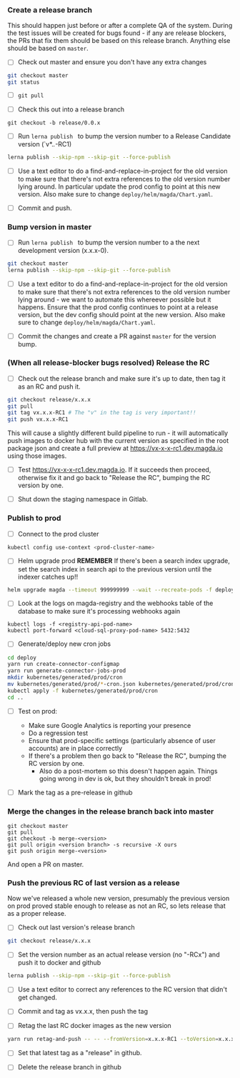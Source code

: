 ### Create a release branch

This should happen just before or after a complete QA of the system. During the test issues will be created for bugs found - if any are release blockers, the PRs that fix them should be based on this release branch. Anything else should be based on `master`.

-   [ ] Check out master and ensure you don't have any extra changes

```bash
git checkout master
git status
```

-   [ ] `git pull`

-   [ ] Check this out into a release branch

```
git checkout -b release/0.0.x
```

*   [ ] Run `lerna publish ` to bump the version number to a Release Candidate version (`v*.*.*-RC1)

```bash
lerna publish --skip-npm --skip-git --force-publish
```

*   [ ] Use a text editor to do a find-and-replace-in-project for the old version to make sure that there's not extra references to the old version number lying around. In particular update the prod config to point at this new version. Also make sure to change `deploy/helm/magda/Chart.yaml`.

*   [ ] Commit and push.

### Bump version in master
*   [ ] Run `lerna publish ` to bump the version number to a the next development version (x.x.x-0).

```bash
git checkout master
lerna publish --skip-npm --skip-git --force-publish
```

*   [ ] Use a text editor to do a find-and-replace-in-project for the old version to make sure that there's not extra references to the old version number lying around - we want to automate this whereever possible but it happens. Ensure that the prod config continues to point at a release version, but the dev config should point at the new version. Also make sure to change `deploy/helm/magda/Chart.yaml`.

*   [ ] Commit the changes and create a PR against `master` for the version bump.

### (When all release-blocker bugs resolved) Release the RC

*   [ ] Check out the release branch and make sure it's up to date, then tag it as an RC and push it.

```bash
git checkout release/x.x.x
git pull
git tag vx.x.x-RC1 # The "v" in the tag is very important!!
git push vx.x.x-RC1
```

This will cause a slightly different build pipeline to run - it will automatically push images to docker hub with the current version as specified in the root package json and create a full preview at https://vx-x-x-rc1.dev.magda.io using those images.
    
*   [ ] Test https://vx-x-x-rc1.dev.magda.io. If it succeeds then proceed, otherwise fix it and go back to "Release the RC", bumping the RC version by one.

*   [ ] Shut down the staging namespace in Gitlab.

### Publish to prod

-   [ ] Connect to the prod cluster

```bash
kubectl config use-context <prod-cluster-name>
```

*   [ ] Helm upgrade prod
**REMEMBER** If there's been a search index upgrade, set the search index in search api to the previous version until the indexer catches up!!
```bash
helm upgrade magda --timeout 999999999 --wait --recreate-pods -f deploy/helm/search-data-gov-au.yml deploy/helm/magda
```

-   [ ] Look at the logs on magda-registry and the webhooks table of the database to make sure it's processing webhooks again

```
kubectl logs -f <registry-api-pod-name>
kubectl port-forward <cloud-sql-proxy-pod-name> 5432:5432
```

-   [ ] Generate/deploy new cron jobs

```bash
cd deploy
yarn run create-connector-configmap
yarn run generate-connector-jobs-prod
mkdir kubernetes/generated/prod/cron
mv kubernetes/generated/prod/*-cron.json kubernetes/generated/prod/cron
kubectl apply -f kubernetes/generated/prod/cron
cd ..
```

*   [ ] Test on prod:
    * Make sure Google Analytics is reporting your presence
    * Do a regression test
    * Ensure that prod-specific settings (particularly absence of user accounts) are in place correctly
    * If there's a problem then go back to "Release the RC", bumping the RC version by one.
        * Also do a post-mortem so this doesn't happen again. Things going wrong in dev is ok, but they shouldn't break in prod!

*   [ ] Mark the tag as a pre-release in github

### Merge the changes in the release branch back into master
```
git checkout master
git pull
git checkout -b merge-<version>
git pull origin <version branch> -s recursive -X ours
git push origin merge-<version>
```

And open a PR on master.

### Push the previous RC of last version as a release
Now we've released a whole new version, presumably the previous version on prod proved stable enough to release as not an RC, so lets release that as a proper release.

*   [ ] Check out last version's release branch

```bash
git checkout release/x.x.x
```

*   [ ] Set the version number as an actual release version (no "-RCx") and push it to docker and github

```bash
lerna publish --skip-npm --skip-git --force-publish
```

*   [ ] Use a text editor to correct any references to the RC version that didn't get changed.

*   [ ] Commit and tag as vx.x.x, then push the tag

*   [ ] Retag the last RC docker images as the new version

```bash
yarn run retag-and-push -- -- --fromVersion=x.x.x-RC1 --toVersion=x.x.x
```

-   [ ] Set that latest tag as a "release" in github.

*   [ ] Delete the release branch in github
